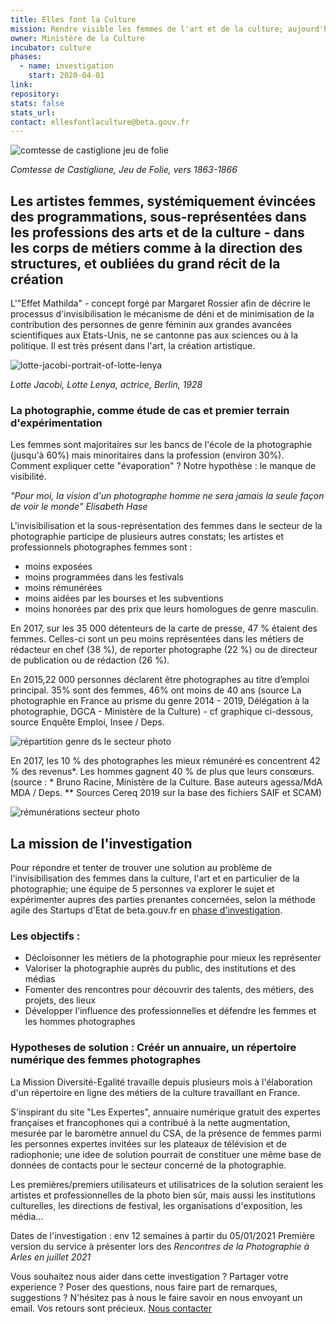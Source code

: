 ```yaml
---
title: Elles font la Culture
mission: Rendre visible les femmes de l'art et de la culture; aujourd'hui présentes mais sous-représentées dans le secteur, en commençant par la photographie
owner: Ministère de la Culture
incubator: culture
phases:
  - name: investigation
    start: 2020-04-01
link:
repository:
stats: false
stats_url:
contact: ellesfontlaculture@beta.gouv.fr
---
```


![comtesse de castiglione jeu de folie](https://user-images.githubusercontent.com/36134318/104838950-58b1a600-58be-11eb-9304-2ccb0f6ac3b2.jpg)

_Comtesse de Castiglione, Jeu de Folie, vers 1863-1866_

## Les artistes femmes, systémiquement évincées des programmations, sous-représentées dans les professions des arts et de la culture - dans les corps de métiers comme à la direction des structures, et oubliées du grand récit de la création

L'"Effet Mathilda" - concept forgé par Margaret Rossier afin de décrire le processus d'invisibilisation le mécanisme de déni et de minimisation de la contribution des personnes de genre féminin aux grandes avancées scientifiques aux Etats-Unis, ne se cantonne pas aux sciences ou à la politique. Il est très présent dans l'art, la création artistique. 

![lotte-jacobi-portrait-of-lotte-lenya](https://user-images.githubusercontent.com/36134318/104838998-c958c280-58be-11eb-9ecf-9ed881c8200b.jpg)

_Lotte Jacobi, Lotte Lenya, actrice, Berlin, 1928_

### La photographie, comme étude de cas et premier terrain d'expérimentation

Les femmes sont majoritaires sur les bancs de l'école de la photographie (jusqu'à 60%) mais minoritaires dans la profession (environ 30%). Comment expliquer cette "évaporation" ? Notre hypothèse : le manque de visibilité.

_"Pour moi, la vision d'un photographe homme ne sera jamais la seule façon de voir le monde"
Elisabeth Hase_

L'invisibilisation et la sous-représentation des femmes dans le secteur de la photographie participe de plusieurs autres constats; les artistes et professionnels photographes femmes sont : 
- moins exposées
- moins programmées dans les festivals
- moins rémunérées
- moins aidées par les bourses et les subventions
- moins honorées par des prix
que leurs homologues de genre masculin.

En 2017, sur les 35 000 détenteurs de la carte de presse, 47 % étaient des femmes. Celles-ci sont un peu moins représentées dans les métiers de rédacteur en chef (38 %), de reporter photographe (22 %) ou de directeur de publication ou de rédaction (26 %).

En 2015,22 000 personnes déclarent être photographes au titre d’emploi principal. 35% sont des femmes, 46% ont moins de 40 ans (source La photographie en France
au prisme du genre 2014 - 2019, Délégation à la photographie, DGCA - Ministère de la Culture) - cf graphique ci-dessous, source Enquête Emploi, Insee / Deps. 

![répartition genre ds le secteur photo](https://user-images.githubusercontent.com/36134318/104838296-5d745b00-58ba-11eb-9406-8aad49d81e81.png)

En 2017, les 10 % des photographes les mieux rémunéré·es concentrent 42 % des revenus*. Les hommes gagnent 40 % de plus que leurs consœurs. (source : * Bruno Racine, Ministère de la Culture. Base auteurs agessa/MdA MDA / Deps. ** Sources Cereq 2019 sur la base des fichiers SAIF et SCAM)

![rémunérations secteur photo](https://user-images.githubusercontent.com/36134318/104838543-dcb65e80-58bb-11eb-88b5-7e3e70b8a621.png)


## La mission de l'investigation

Pour répondre et tenter de trouver une solution au problème de l'invisibilisation des femmes dans la culture, l'art et en particulier de la photographie; une équipe de 5 personnes va explorer le sujet et expérimenter aupres des parties prenantes concernées, selon la méthode agile des Startups d'Etat de beta.gouv.fr en [phase d'investigation](https://beta.gouv.fr/approche/investigation).

### Les objectifs :
- Décloisonner les métiers de la photographie pour mieux les représenter
- Valoriser la photographie auprès du public, des institutions et des médias
- Fomenter des rencontres pour découvrir des talents, des métiers, des projets, des lieux
- Développer l’influence des professionnelles et défendre les femmes et les hommes photographes 

### Hypotheses de solution : Créér un annuaire, un répertoire numérique des femmes photographes

La Mission Diversité-Egalité travaille depuis plusieurs mois à l'élaboration d'un répertoire en ligne des métiers de la culture travaillant en France.

S'inspirant du site "Les Expertes", annuaire numérique gratuit des expertes françaises et francophones qui a contribué à la nette augmentation, mesurée par le baromètre annuel du CSA, de la présence de femmes parmi les personnes expertes invitées sur les plateaux de télévision et de radiophonie; une idee de solution pourrait de constituer une même base de données de contacts pour le secteur concerné de la photographie.

Les premières/premiers utilisateurs et utilisatrices de la solution seraient les artistes et professionnelles de la photo bien sûr, mais aussi les institutions culturelles, les directions de festival, les organisations d'exposition, les média...

Dates de l'investigation : env 12 semaines à partir du 05/01/2021
Première version du service à présenter lors des _Rencontres de la Photographie à Arles en juillet 2021_

Vous souhaitez nous aider dans cette investigation ? Partager votre experience ? Poser des questions, nous faire part de remarques, suggestions ? 
N'hésitez pas à nous le faire savoir en nous envoyant un email. Vos retours sont précieux.
[Nous contacter](mailto:ateliernumerique@culture.gouv.fr)


